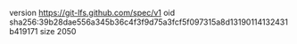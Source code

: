 version https://git-lfs.github.com/spec/v1
oid sha256:39b28dae556a345b36c4f3f9d75a3fcf5f097315a8d13190114132431b419171
size 2050
